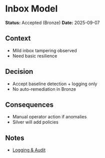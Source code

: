 # Inbox Model
**Status:** Accepted (Bronze)
**Date:** 2025-09-07

## Context
- Mild inbox tampering observed
- Need basic resilience

## Decision
- Accept baseline detection + logging only
- No auto-remediation in Bronze

## Consequences
- Manual operator action if anomalies
- Silver will add policies

## Notes
- [Logging & Audit](./ADR-0004%20Logging%20&%20Audit.md)

